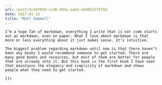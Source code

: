 ```yaml
---
url: /post/4c48f650-ccd6-493a-aab4-a640b15f4793
date: 2017-01-12
title: "Matt Gemmell"
---
```


<div class="kg-card-markdown">

  <p>

    I’m a huge fan of markdown, everything I write that is not code starts out as markdown, even on paper. What I love about markdown is that more or less everything about it just makes sense. It’s intuitive.

  </p>

  

  <p>

    The biggest problem regarding markdown until now is that there haven’t been any books I would recommend someone to get started. There are many good books and resources, but most of them are better for people that are already into it. But this book is the first book I have seen that maintains the elegancy and simplicity of markdown and shows people what they need to get started.

  </p>

  

  <p>

    ]]>

  </p>

</div>